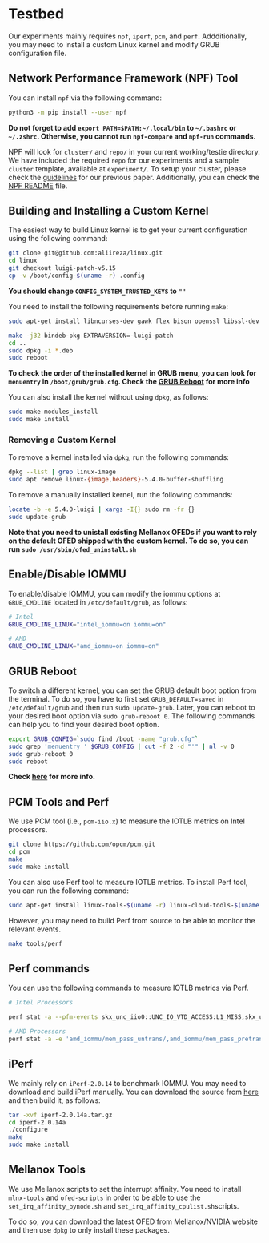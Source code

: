 
# Testbed

Our experiments mainly requires `npf`, `iperf`, `pcm`, and `perf`. Addditionally, you may need to install a custom Linux kernel and modify GRUB configuration file.



## Network Performance Framework (NPF) Tool

You can install `npf` via the following command:

```bash
python3 -m pip install --user npf
```

**Do not forget to add `export PATH=$PATH:~/.local/bin` to `~/.bashrc` or `~/.zshrc`. Otherwise, you cannot run `npf-compare` and `npf-run` commands.** 

NPF will look for `cluster/` and `repo/` in your current working/testie directory. We have included the required `repo` for our experiments and a sample `cluster` template, available at `experiment/`. To setup your cluster, please check the [guidelines][npf-setup] for our previous paper. Additionally, you can check the [NPF README][npf-readme] file.



## Building and Installing a Custom Kernel


The easiest way to build Linux kernel is to get your current configuration using the following command:

```bash
git clone git@github.com:aliireza/linux.git
cd linux
git checkout luigi-patch-v5.15
cp -v /boot/config-$(uname -r) .config
```

**You should change `CONFIG_SYSTEM_TRUSTED_KEYS` to `""`**

You need to install the following requirements before running `make`:

```bash
sudo apt-get install libncurses-dev gawk flex bison openssl libssl-dev dkms libelf-dev libudev-dev libpci-dev libiberty-dev autoconf
```

```bash
make -j32 bindeb-pkg EXTRAVERSION=-luigi-patch
cd ..
sudo dpkg -i *.deb
sudo reboot
```

**To check the order of the installed kernel in GRUB menu, you can look for `menuentry` in `/boot/grub/grub.cfg`. Check the [GRUB Reboot](#grub-reboot) for more info**

You can also install the kernel without using `dpkg`, as follows:

```bash
sudo make modules_install
sudo make install
```

### Removing a Custom Kernel

To remove a kernel installed via `dpkg`, run the following commands:

```bash
dpkg --list | grep linux-image 
sudo apt remove linux-{image,headers}-5.4.0-buffer-shuffling
```

To remove a manually installed kernel, run the following commands:

```bash
locate -b -e 5.4.0-luigi | xargs -I{} sudo rm -fr {}
sudo update-grub
```


**Note that you need to unistall existing Mellanox OFEDs if you want to rely on the default OFED shipped with the custom kernel. To do so, you can run `sudo /usr/sbin/ofed_uninstall.sh`**

## Enable/Disable IOMMU

To enable/disable IOMMU, you can modify the iommu options at `GRUB_CMDLINE` located in `/etc/default/grub`, as follows:

```bash
# Intel
GRUB_CMDLINE_LINUX="intel_iommu=on iommu=on"

# AMD
GRUB_CMDLINE_LINUX="amd_iommu=on iommu=on"
```

## GRUB Reboot

To switch a different kernel, you can set the GRUB default boot option from the terminal. To do so, you have to first set `GRUB_DEFAULT=saved` in `/etc/default/grub` and then run `sudo update-grub`. Later, you can reboot to your desired boot option via `sudo grub-reboot 0`. The following commands can help you to find your desired boot option.

```bash
export GRUB_CONFIG=`sudo find /boot -name "grub.cfg"`
sudo grep 'menuentry ' $GRUB_CONFIG | cut -f 2 -d "'" | nl -v 0
sudo grub-reboot 0
sudo reboot
```

**Check [here][grub-reboot] for more info.**

## PCM Tools and Perf

We use PCM tool (i.e., `pcm-iio.x`) to measure the IOTLB metrics on Intel processors. 

```bash
git clone https://github.com/opcm/pcm.git
cd pcm
make
sudo make install
```


You can also use Perf tool to measure IOTLB metrics. To install Perf tool, you can run the following command:

```bash
sudo apt-get install linux-tools-$(uname -r) linux-cloud-tools-$(uname -r)
```

However, you may need to build Perf from source to be able to monitor the relevant events.

```bash
make tools/perf
```

## Perf commands

You can use the following commands to measure IOTLB metrics via Perf.

```bash
# Intel Processors

perf stat -a --pfm-events skx_unc_iio0::UNC_IO_VTD_ACCESS:L1_MISS,skx_unc_iio0::UNC_IO_VTD_ACCESS:L2_MISS,skx_unc_iio0::UNC_IO_VTD_ACCESS:L3_MISS,skx_unc_iio0::UNC_IO_VTD_ACCESS:L4_PAGE_HIT,skx_unc_iio0::UNC_IO_VTD_ACCESS:TLB1_MISS,skx_unc_iio0::UNC_IO_VTD_ACCESS:TLB_FULL,skx_unc_iio0::UNC_IO_VTD_ACCESS:TLB_MISS,skx_unc_iio0::UNC_IO_VTD_OCCUPANCY,skx_unc_iio0::UNC_IO_VTD_ACCESS:CTXT_MISS,skx_unc_iio1::UNC_IO_VTD_ACCESS:L1_MISS,skx_unc_iio1::UNC_IO_VTD_ACCESS:L2_MISS,skx_unc_iio1::UNC_IO_VTD_ACCESS:L3_MISS,skx_unc_iio1::UNC_IO_VTD_ACCESS:L4_PAGE_HIT,skx_unc_iio1::UNC_IO_VTD_ACCESS:TLB1_MISS,skx_unc_iio1::UNC_IO_VTD_ACCESS:TLB_FULL,skx_unc_iio1::UNC_IO_VTD_ACCESS:TLB_MISS,skx_unc_iio1::UNC_IO_VTD_OCCUPANCY,skx_unc_iio1::UNC_IO_VTD_ACCESS:CTXT_MISS sleep 300

# AMD Processors
perf stat -a -e 'amd_iommu/mem_pass_untrans/,amd_iommu/mem_pass_pretrans/, amd_iommu/mem_pass_excl/, amd_iommu/mem_target_abort/, amd_iommu/mem_trans_total/, amd_iommu/mem_iommu_tlb_pte_hit/, amd_iommu/mem_iommu_tlb_pte_mis/, amd_iommu/mem_iommu_tlb_pde_hit/, amd_iommu/mem_iommu_tlb_pde_mis/, amd_iommu/mem_dte_hit/, amd_iommu/mem_dte_mis/, amd_iommu/page_tbl_read_tot/, amd_iommu/page_tbl_read_nst/, amd_iommu/page_tbl_read_gst/, amd_iommu/int_dte_hit/, amd_iommu/int_dte_mis/, amd_iommu/cmd_processed/, amd_iommu/cmd_processed_inv/, amd_iommu/tlb_inv/' sleep 300

```

## iPerf

We mainly rely on `iPerf-2.0.14` to benchmark IOMMU. You may need to download and build iPerf manually. You can download the source from [here](https://sourceforge.net/projects/iperf2/files/iperf-2.0.14a.tar.gz/download) and then build it, as follows:

```bash
tar -xvf iperf-2.0.14a.tar.gz
cd iperf-2.0.14a
./configure
make
sudo make install
```

## Mellanox Tools

We use Mellanox scripts to set the interrupt affinity. You need to install `mlnx-tools` and `ofed-scripts` in order to be able to use the `set_irq_affinity_bynode.sh` and `set_irq_affinity_cpulist.sh`scripts.

To do so, you can download the latest OFED from Mellanox/NVIDIA website and then use `dpkg` to only install these packages. 

[npf-setup]: https://github.com/aliireza/ddio-bench/blob/master/TESTBED.md#network-performance-framework-npf-tool
[npf-readme]: https://github.com/tbarbette/npf/blob/master/README.md
[grub-reboot]: https://docs.digitalocean.com/products/droplets/how-to/kernel/use-non-default/